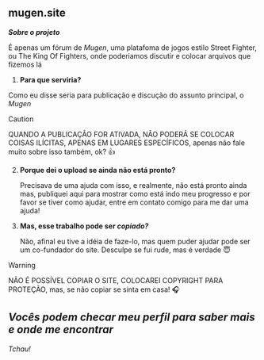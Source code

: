 ## mugen.site

**_Sobre o projeto_**

É apenas um fórum de _Mugen_, uma platafoma de jogos estilo Street Fighter, ou The King Of Fighters, onde poderiamos discutir e colocar arquivos que fizemos lá

1. **Para que serviria?**

Como eu disse seria para publicação e discução do assunto principal, o _Mugen_

 
>[!CAUTION]
>QUANDO A PUBLICAÇÃO FOR ATIVADA, NÃO PODERÁ SE COLOCAR COISAS ILÍCITAS, APENAS EM LUGARES ESPECÍFICOS, apenas não fale muito sobre isso também, ok? 👍

2. **Porque dei o upload se ainda não está pronto?**

   Precisava de uma ajuda com isso, e realmente, não está pronto ainda mas, publiquei aqui para mostrar como está indo meu progresso e por favor se tiver como ajudar, entre em contato comigo para me dar uma ajuda!

3. **Mas, esse trabalho pode ser _copiado?_**
   
    Não, afinal eu tive a idéia de faze-lo, mas quem puder ajudar pode ser um co-fundador do site. Desculpe se fui rude, mas é verdade 😇

>[!WARNING]
>NÃO É POSSÍVEL COPIAR O SITE, COLOCAREI COPYRIGHT PARA PROTEÇÃO, mas, se não copiar se sinta em casa! 🎧

## _Vocês podem checar meu perfil para saber mais e onde me encontrar_

_Tchau!_
